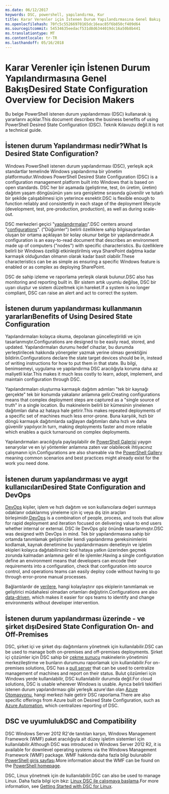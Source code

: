 ```yaml
---
ms.date: 06/12/2017
keywords: DSC, powershell, yapılandırma, Kur
title: Karar Verenler için İstenen Durum Yapılandırmasına Genel Bakış
ms.openlocfilehash: 70fc5c55266970165dc16eac85f6b850cf409d64
ms.sourcegitcommit: 54534635eedacf531d8d6344019dc16a50b8b441
ms.translationtype: MT
ms.contentlocale: tr-TR
ms.lasthandoff: 05/16/2018
---
```

# <a name="desired-state-configuration-overview-for-decision-makers"></a><span data-ttu-id="5e273-103">Karar Verenler için İstenen Durum Yapılandırmasına Genel Bakış</span><span class="sxs-lookup"><span data-stu-id="5e273-103">Desired State Configuration Overview for Decision Makers</span></span>

<span data-ttu-id="5e273-104">Bu belge PowerShell istenen durum yapılandırması (DSC) kullanarak iş yararlarını açıklar.</span><span class="sxs-lookup"><span data-stu-id="5e273-104">This document describes the business benefits of using PowerShell Desired State Configuration (DSC).</span></span> <span data-ttu-id="5e273-105">Teknik Kılavuzu değil.</span><span class="sxs-lookup"><span data-stu-id="5e273-105">It is not a technical guide.</span></span>

## <a name="what-is-desired-state-configuration"></a><span data-ttu-id="5e273-106">İstenen durum Yapılandırması nedir?</span><span class="sxs-lookup"><span data-stu-id="5e273-106">What Is Desired State Configuration?</span></span>

<span data-ttu-id="5e273-107">Windows PowerShell istenen durum yapılandırması (DSC), yerleşik açık standartlar temelinde Windows yapılandırma bir yönetim platformudur.</span><span class="sxs-lookup"><span data-stu-id="5e273-107">Windows PowerShell Desired State Configuration (DSC) is a configuration management platform built into Windows that is based on open standards.</span></span> <span data-ttu-id="5e273-108">DSC her bir aşamada (geliştirme, test, ön üretim, üretim) dağıtım yaşam döngüsünün yanı sıra genişletme sırasında güvenilir ve tutarlı bir şekilde çalışabilmesi için yeterince esnektir.</span><span class="sxs-lookup"><span data-stu-id="5e273-108">DSC is flexible enough to function reliably and consistently in each stage of the deployment lifecycle (development, test, pre-production, production), as well as during scale-out.</span></span>

<span data-ttu-id="5e273-109">DSC merkezleri geçici "[yapılandırmaları](https://msdn.microsoft.com/powershell/dsc/configurations)".</span><span class="sxs-lookup"><span data-stu-id="5e273-109">DSC centers around "[configurations](https://msdn.microsoft.com/powershell/dsc/configurations)".</span></span>
<span data-ttu-id="5e273-110">("Düğümler") belirli özelliklere sahip bilgisayarlardan oluşan bir ortama açıklayan bir kolay okunur belge bir yapılandırmadır.</span><span class="sxs-lookup"><span data-stu-id="5e273-110">A configuration is an easy-to-read document that describes an environment made up of computers ("nodes") with specific characteristics.</span></span>
<span data-ttu-id="5e273-111">Bu özelliklere belirli bir Windows özelliği etkinleştirilmiş veya SharePoint dağıtma kadar karmaşık olduğundan olmanın olarak kadar basit olabilir.</span><span class="sxs-lookup"><span data-stu-id="5e273-111">These characteristics can be as simple as ensuring a specific Windows feature is enabled or as complex as deploying SharePoint.</span></span>

<span data-ttu-id="5e273-112">DSC de sahip izleme ve raporlama yerleşik olarak bulunur.</span><span class="sxs-lookup"><span data-stu-id="5e273-112">DSC also has monitoring and reporting built in.</span></span>
<span data-ttu-id="5e273-113">Bir sistem artık uyumlu değilse, DSC bir uyarı oluştur ve sistem düzeltmek için hareket.</span><span class="sxs-lookup"><span data-stu-id="5e273-113">If a system is no longer compliant, DSC can raise an alert and act to correct the system.</span></span>

## <a name="benefits-of-using-desired-state-configuration"></a><span data-ttu-id="5e273-114">İstenen durum yapılandırması kullanmanın yararları</span><span class="sxs-lookup"><span data-stu-id="5e273-114">Benefits of Using Desired State Configuration</span></span>

<span data-ttu-id="5e273-115">Yapılandırmaları kolayca okuma, depolanan güncelleştirildi ve için tasarlanmıştır.</span><span class="sxs-lookup"><span data-stu-id="5e273-115">Configurations are designed to be easily read, stored, and updated.</span></span>
<span data-ttu-id="5e273-116">Yapılandırmaları durumu hedef cihazlar, bu durumda yerleştirilecek hakkında yönergeler yazmak yerine olması gerektiğini bildirin.</span><span class="sxs-lookup"><span data-stu-id="5e273-116">Configurations declare the state target devices should be in, instead of writing instructions for how to put them in that state.</span></span>
<span data-ttu-id="5e273-117">Bu bilgi, benimsemeyi, uygulama ve yapılandırma DSC aracılığıyla koruma daha az maliyetli kılar.</span><span class="sxs-lookup"><span data-stu-id="5e273-117">This makes it much less costly to learn, adopt, implement, and maintain configuration through DSC.</span></span>

<span data-ttu-id="5e273-118">Yapılandırmaları oluşturma karmaşık dağıtım adımları "tek bir kaynağı gerçekte" tek bir konumda yakalanır anlamına gelir.</span><span class="sxs-lookup"><span data-stu-id="5e273-118">Creating configurations means that complex deployment steps are captured as a "single source of truth" in a single location.</span></span>
<span data-ttu-id="5e273-119">Bu makinelerin belirli bir kümesinin yinelenen dağıtımları daha az hataya hale getirir.</span><span class="sxs-lookup"><span data-stu-id="5e273-119">This makes repeated deployments of a specific set of machines much less error-prone.</span></span>
<span data-ttu-id="5e273-120">Buna karşılık, hızlı bir döngü karmaşık dağıtımlarda sağlayan dağıtımları daha hızlı ve daha güvenilir yapılıyor.</span><span class="sxs-lookup"><span data-stu-id="5e273-120">In turn, making deployments faster and more reliable which enables a quick turnaround on complex deployments.</span></span>

<span data-ttu-id="5e273-121">Yapılandırmaları aracılığıyla paylaşılabilir de [PowerShell Galerisi](https://powershellgallery.com) yaygın senaryolar ve en iyi yöntemler anlamına zaten var olabilecek ihtiyacınız çalışmanın için.</span><span class="sxs-lookup"><span data-stu-id="5e273-121">Configurations are also shareable via the [PowerShell Gallery](https://powershellgallery.com) meaning common scenarios and best practices might already exist for the work you need done.</span></span>


## <a name="desired-state-configuration-and-devops"></a><span data-ttu-id="5e273-122">İstenen durum yapılandırması ve aygıt kullanıcıları</span><span class="sxs-lookup"><span data-stu-id="5e273-122">Desired State Configuration and DevOps</span></span>

<span data-ttu-id="5e273-123">[DevOps](http://blogs.technet.com/b/ashleymcglone/archive/2015/11/20/devops-for-n00bs-ie-windows-people.aspx) kişiler, işlem ve hızlı dağıtım ve son kullanıcılara değeri sunmaya odaklanır odaklanmış yineleme için iç veya dış izin araçları birleşimidir.</span><span class="sxs-lookup"><span data-stu-id="5e273-123">[DevOps](http://blogs.technet.com/b/ashleymcglone/archive/2015/11/20/devops-for-n00bs-ie-windows-people.aspx) is a combination of people, process, and tools that allow for rapid deployment and iteration focused on delivering value to end users whether internal or external.</span></span>
<span data-ttu-id="5e273-124">DSC ile DevOps göz önünde tasarlanmıştır.</span><span class="sxs-lookup"><span data-stu-id="5e273-124">DSC was designed with DevOps in mind.</span></span>
<span data-ttu-id="5e273-125">Tek bir yapılandırmasına sahip bir ortamda tanımlamak geliştiriciler kendi yapılandırma gereksinimlerini kodlamak, kaynak denetimine bu yapılandırmasını denetleyin ve işletim ekipleri kolayca dağıtabilirsiniz kod hataya yatkın üzerinden geçmek zorunda kalmadan anlamına gelir el ile işlemler.</span><span class="sxs-lookup"><span data-stu-id="5e273-125">Having a single configuration define an environment means that developers can encode their requirements into a configuration, check that configuration into source control, and operations teams can easily deploy code without having to go through error-prone manual processes.</span></span>

<span data-ttu-id="5e273-126">Bağlantılardır de [verilere](https://msdn.microsoft.com/powershell/dsc/configdata), hangi kolaylaştırır ops ekiplerin tanımlamak ve geliştirici müdahalesi olmadan ortamları değiştirin.</span><span class="sxs-lookup"><span data-stu-id="5e273-126">Configurations are also [data-driven](https://msdn.microsoft.com/powershell/dsc/configdata), which makes it easier for ops teams to identify and change environments without developer intervention.</span></span>

## <a name="desired-state-configuration-on--and-off-premises"></a><span data-ttu-id="5e273-127">İstenen durum yapılandırması üzerinde - ve şirket dışı</span><span class="sxs-lookup"><span data-stu-id="5e273-127">Desired State Configuration On- and Off-Premises</span></span>

<span data-ttu-id="5e273-128">DSC, şirket içi ve şirket dışı dağıtımlarını yönetmek için kullanılabilir.</span><span class="sxs-lookup"><span data-stu-id="5e273-128">DSC can be used to manage both on-premises and off-premises deployments.</span></span>
<span data-ttu-id="5e273-129">Şirket içi çözümler için DSC sahip bir [çekme sunucu](https://msdn.microsoft.com/powershell/dsc/pullserver) makinelerin yönetimini merkezileştirme ve bunların durumunu raporlamak için kullanılabilir.</span><span class="sxs-lookup"><span data-stu-id="5e273-129">For on-premises solutions, DSC has a [pull server](https://msdn.microsoft.com/powershell/dsc/pullserver) that can be used to centralize management of machines and report on their status.</span></span>
<span data-ttu-id="5e273-130">Bulut çözümleri için Windows yerde kullanılabilir, DSC kullanılabilir durumda değil.</span><span class="sxs-lookup"><span data-stu-id="5e273-130">For cloud solutions, DSC is usable wherever Windows is usable.</span></span>
<span data-ttu-id="5e273-131">Ayrıca belirli teklifleri istenen durum yapılandırması gibi yerleşik azure'dan olan [Azure Otomasyonu](https://azure.microsoft.com/en-us/documentation/services/automation/), hangi merkezi hale getirir DSC raporlama.</span><span class="sxs-lookup"><span data-stu-id="5e273-131">There are also specific offerings from Azure built on Desired State Configuration, such as [Azure Automation](https://azure.microsoft.com/en-us/documentation/services/automation/), which centralizes reporting of DSC.</span></span>

## <a name="dsc-and-compatibility"></a><span data-ttu-id="5e273-132">DSC ve uyumluluk</span><span class="sxs-lookup"><span data-stu-id="5e273-132">DSC and Compatibility</span></span>

<span data-ttu-id="5e273-133">DSC Windows Server 2012 R2'de tanıtılan karşın, Windows Management Framework (WMF) paket aracılığıyla alt düzey işletim sistemleri için kullanılabilir.</span><span class="sxs-lookup"><span data-stu-id="5e273-133">Although DSC was introduced in Windows Server 2012 R2, it is available for downlevel operating systems via the Windows Management Framework (WMF) package.</span></span>
<span data-ttu-id="5e273-134">WMF hakkında daha fazla bilgi bulunabilir [PowerShell giriş sayfası](https://msdn.microsoft.com/en-us/powershell/).</span><span class="sxs-lookup"><span data-stu-id="5e273-134">More information about the WMF can be found on the [PowerShell homepage](https://msdn.microsoft.com/en-us/powershell/).</span></span>

<span data-ttu-id="5e273-135">DSC, Linux yönetmek için de kullanılabilir.</span><span class="sxs-lookup"><span data-stu-id="5e273-135">DSC can also be used to manage Linux.</span></span> <span data-ttu-id="5e273-136">Daha fazla bilgi için bkz: [Linux DSC ile çalışmaya başlama](https://msdn.microsoft.com/en-us/powershell/dsc/lnxgettingstarted).</span><span class="sxs-lookup"><span data-stu-id="5e273-136">For more information, see [Getting Started with DSC for Linux](https://msdn.microsoft.com/en-us/powershell/dsc/lnxgettingstarted).</span></span>